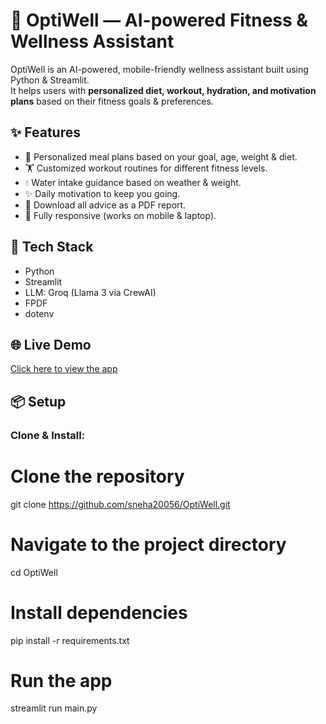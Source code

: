 # 🌟 OptiWell — AI-powered Fitness & Wellness Assistant

OptiWell is an AI-powered, mobile-friendly wellness assistant built using Python & Streamlit.  
It helps users with **personalized diet, workout, hydration, and motivation plans** based on their fitness goals & preferences.

## ✨ Features
- 🎯 Personalized meal plans based on your goal, age, weight & diet.
- 🏋️ Customized workout routines for different fitness levels.
- 💧 Water intake guidance based on weather & weight.
- ✨ Daily motivation to keep you going.
- 📄 Download all advice as a PDF report.
- 📱 Fully responsive (works on mobile & laptop).

## 🚀 Tech Stack
- Python
- Streamlit
- LLM: Groq (Llama 3 via CrewAI)
- FPDF
- dotenv

## 🌐 Live Demo
[Click here to view the app](https://optiwell.onrender.com/)


## 📦 Setup

### Clone & Install:

# Clone the repository
git clone https://github.com/sneha20056/OptiWell.git

# Navigate to the project directory
cd OptiWell

# Install dependencies
pip install -r requirements.txt


# Run the app
streamlit run main.py
